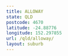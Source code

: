 ```yaml
---
title: ALLOWAY
state: QLD
postcode: 4670
latitude: -24.88776
longitude: 152.297855
url: /qld/alloway/
layout: suburb
---
```

